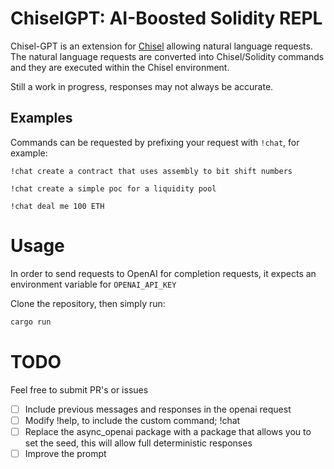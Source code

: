 # ChiselGPT: AI-Boosted Solidity REPL

Chisel-GPT is an extension for [Chisel](https://github.com/foundry-rs/foundry/tree/master/chisel) allowing natural language requests. The natural language requests are converted into Chisel/Solidity commands and they are executed within the Chisel environment.

Still a work in progress, responses may not always be accurate.

## Examples

Commands can be requested by prefixing your request with `!chat`, for example:

```
!chat create a contract that uses assembly to bit shift numbers

!chat create a simple poc for a liquidity pool

!chat deal me 100 ETH
```

# Usage

In order to send requests to OpenAI for completion requests, it expects an environment variable for `OPENAI_API_KEY`

Clone the repository, then simply run:

```rust
cargo run
```

# TODO

Feel free to submit PR's or issues

- [ ] Include previous messages and responses in the openai request
- [ ] Modify !help, to include the custom command; !chat
- [ ] Replace the async_openai package with a package that allows you to set the seed, this will allow full deterministic responses
- [ ] Improve the prompt
